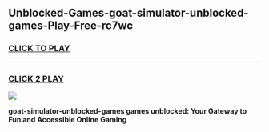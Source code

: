 
## Unblocked-Games-goat-simulator-unblocked-games-Play-Free-rc7wc
<h3>
<a href="https://premium76.site?title=goat-simulator-unblocked-games&ref=19M">CLICK TO PLAY</a></h3>
<hr>

<h3>
<a href="https://premium76.site?title=goat-simulator-unblocked-games&ref=19M">CLICK 2 PLAY</a>
  
</h3>

<a href="https://premium76.site?title=goat-simulator-unblocked-games&ref=19M"><img src="https://clearcache.store/games.png"></a>


**goat-simulator-unblocked-games games unblocked: Your Gateway to Fun and Accessible Online Gaming**
